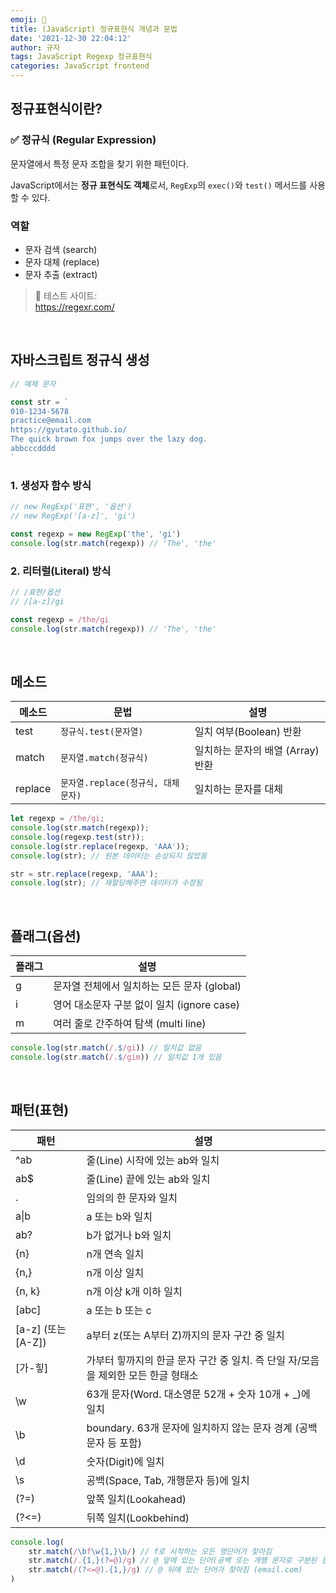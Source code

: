 ```yaml
---
emoji: 🌱
title: (JavaScript) 정규표현식 개념과 문법
date: '2021-12-30 22:04:12'
author: 규자
tags: JavaScript Regexp 정규표현식
categories: JavaScript frontend
---
```


## 정규표현식이란?

### ✅ 정규식 (Regular Expression)

문자열에서 특정 문자 조합을 찾기 위한 패턴이다.

JavaScript에서는 <strong>정규 표현식도 객체</strong>로서, `RegExp`의 `exec()`와 `test()` 메서드를 사용할 수 있다.

### 역할

- 문자 검색 (search)
- 문자 대체 (replace)
- 문자 추출 (extract)

> 📌 테스트 사이트:<br/>https://regexr.com/

<br/>

## 자바스크립트 정규식 생성

```js
// 예제 문자

const str = `
010-1234-5678
practice@email.com
https://gyutato.github.io/
The quick brown fox jumps over the lazy dog.
abbcccdddd
`
```

### 1. 생성자 함수 방식

```js
// new RegExp('표현', '옵션')
// new RegExp('[a-z]', 'gi')

const regexp = new RegExp('the', 'gi')
console.log(str.match(regexp)) // 'The', 'the'
```

### 2. 리터럴(Literal) 방식

```js
// /표현/옵션
// /[a-z]/gi

const regexp = /the/gi
console.log(str.match(regexp)) // 'The', 'the'
```

<br/>

## 메소드

메소드 | 문법 | 설명
--|--|--
test | `정규식.test(문자열)` | 일치 여부(Boolean) 반환
match | `문자열.match(정규식)` | 일치하는 문자의 배열 (Array) 반환
replace | `문자열.replace(정규식, 대체문자)` | 일치하는 문자를 대체

```js
let regexp = /the/gi;
console.log(str.match(regexp));
console.log(regexp.test(str));
console.log(str.replace(regexp, 'AAA'));
console.log(str); // 원본 데이터는 손상되지 않았음

str = str.replace(regexp, 'AAA');
console.log(str); // 재할당해주면 데이터가 수정됨
```

<br/>

## 플래그(옵션)

플래그 | 설명
--|--
g | 문자열 전체에서 일치하는 모든 문자 (global)
i | 영어 대소문자 구분 없이 일치 (ignore case)
m | 여러 줄로 간주하여 탐색 (multi line)

```js
console.log(str.match(/.$/gi)) // 일치값 없음
console.log(str.match(/.$/gim)) // 일치값 1개 있음
```

<br/>

## 패턴(표현)

패턴 | 설명
--|--
^ab | 줄(Line) 시작에 있는 ab와 일치
ab$ | 줄(Line) 끝에 있는 ab와 일치
. | 임의의 한 문자와 일치
a&verbar;b | a 또는 b와 일치
ab? | b가 없거나 b와 일치
{n} | n개 연속 일치
{n,} | n개 이상 일치
{n, k} | n개 이상 k개 이하 일치
[abc] | a 또는 b 또는 c
[a-z] (또는 [A-Z]) | a부터 z(또는 A부터 Z)까지의 문자 구간 중 일치
[가-힣] | 가부터 힣까지의 한글 문자 구간 중 일치. 즉 단일 자/모음을 제외한 모든 한글 형태소
\w | 63개 문자(Word. 대소영문 52개 + 숫자 10개 + _)에 일치
\b | boundary. 63개 문자에 일치하지 않는 문자 경계 (공백 문자 등 포함)
\d | 숫자(Digit)에 일치
\s | 공백(Space, Tab, 개행문자 등)에 일치
(?=) | 앞쪽 일치(Lookahead)
(?<=) | 뒤쪽 일치(Lookbehind)

```js
console.log(
    str.match(/\bf\w{1,}\b/) // f로 시작하는 모든 영단어가 찾아짐
    str.match(/.{1,}(?=@)/g) // @ 앞에 있는 단어(공백 또는 개행 문자로 구분된 문자열)가 찾아짐 (practice)
    str.match(/(?<=@).{1,}/g) // @ 뒤에 있는 단어가 찾아짐 (email.com)
)
```